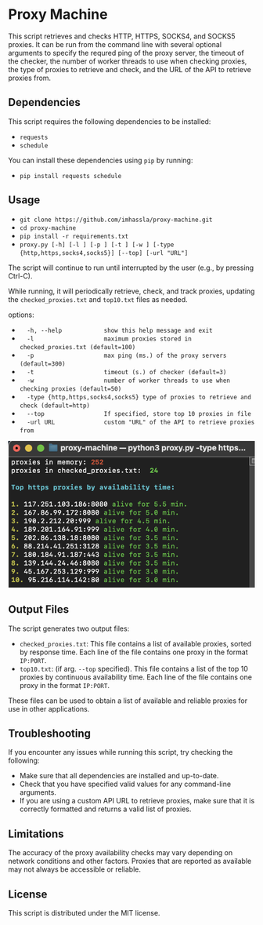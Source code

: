 # Proxy Machine

This script retrieves and checks HTTP, HTTPS, SOCKS4, and SOCKS5 proxies. It can be run from the command line with several optional arguments to specify the requred ping of the proxy server, the timeout of the checker, the number of worker threads to use when checking proxies, the type of proxies to retrieve and check, and the URL of the API to retrieve proxies from.

## Dependencies

This script requires the following dependencies to be installed:

- `requests`
- `schedule`

You can install these dependencies using `pip` by running:
- `pip install requests schedule` 

## Usage
- `git clone https://github.com/imhassla/proxy-machine.git`
- `cd proxy-machine`
- `pip install -r requirements.txt`
- `proxy.py [-h] [-l ] [-p ] [-t ] [-w ]
                [-type {http,https,socks4,socks5}] [--top] [-url "URL"]`

The script will continue to run until interrupted by the user (e.g., by pressing Ctrl-C). 

While running, it will periodically retrieve, check, and track proxies, updating the `checked_proxies.txt` and `top10.txt` files as needed.



options:
- `  -h, --help            show this help message and exit` 
- `  -l                    maximum proxies stored in checked_proxies.txt (default=100)`  
- `  -p                    max ping (ms.) of the proxy servers (default=300)`                        
- `  -t                    timeout (s.) of checker (default=3)`  
- `  -w                    number of worker threads to use when checking proxies (default=50)`
- `  -type {http,https,socks4,socks5}
                        type of proxies to retrieve and check (default=http)`                    
- `  --top                 If specified, store top 10 proxies in file`
- `  -url URL              custom "URL" of the API to retrieve proxies from`


![alt text](https://github.com/imhassla/proxy-machine/blob/main/image/demo1.png)

## Output Files

The script generates two output files:

- `checked_proxies.txt`: This file contains a list of available proxies, sorted by response time. Each line of the file contains one proxy in the format `IP:PORT`.
- `top10.txt`: (if arg. `--top` specified). This file contains a list of the top 10 proxies by continuous availability time. Each line of the file contains one proxy in the format `IP:PORT`.

These files can be used to obtain a list of available and reliable proxies for use in other applications.

## Troubleshooting

If you encounter any issues while running this script, try checking the following:

- Make sure that all dependencies are installed and up-to-date.
- Check that you have specified valid values for any command-line arguments.
- If you are using a custom API URL to retrieve proxies, make sure that it is correctly formatted and returns a valid list of proxies.

## Limitations

The accuracy of the proxy availability checks may vary depending on network conditions and other factors. Proxies that are reported as available may not always be accessible or reliable.

## License

This script is distributed under the MIT license. 
